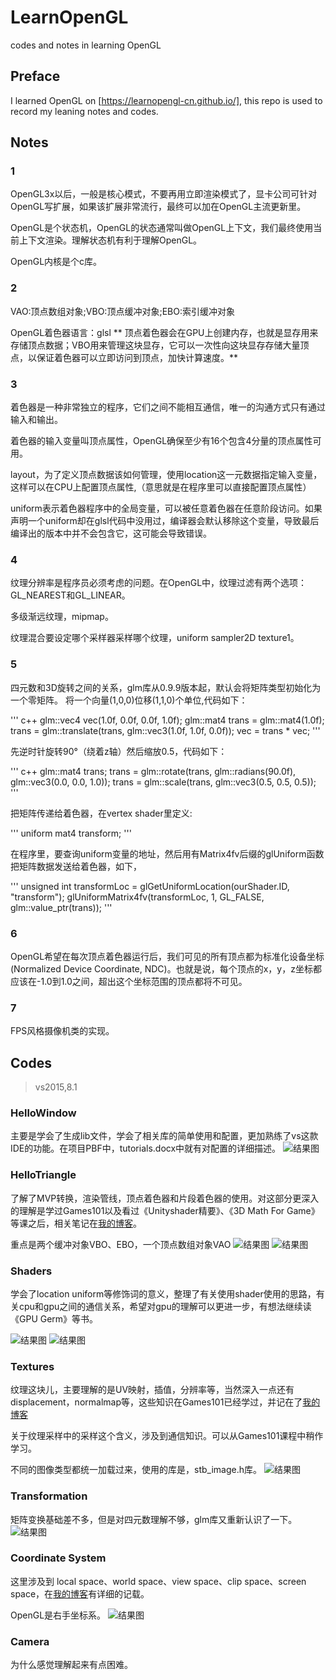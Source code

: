 # LearnOpenGL

codes and notes in learning OpenGL

## Preface

I learned OpenGL on [https://learnopengl-cn.github.io/], this repo is used to record my leaning notes and codes.

## Notes

### 1

OpenGL3x以后，一般是核心模式，不要再用立即渲染模式了，显卡公司可针对OpenGL写扩展，如果该扩展非常流行，最终可以加在OpenGL主流更新里。

OpenGL是个状态机，OpenGL的状态通常叫做OpenGL上下文，我们最终使用当前上下文渲染。理解状态机有利于理解OpenGL。

OpenGL内核是个c库。

### 2

VAO:顶点数组对象;VBO:顶点缓冲对象;EBO:索引缓冲对象

OpenGL着色器语言：glsl
**
顶点着色器会在GPU上创建内存，也就是显存用来存储顶点数据；VBO用来管理这块显存，它可以一次性向这块显存存储大量顶点，以保证着色器可以立即访问到顶点，加快计算速度。**

### 3

着色器是一种非常独立的程序，它们之间不能相互通信，唯一的沟通方式只有通过输入和输出。

着色器的输入变量叫顶点属性，OpenGL确保至少有16个包含4分量的顶点属性可用。

layout，为了定义顶点数据该如何管理，使用location这一元数据指定输入变量，这样可以在CPU上配置顶点属性,（意思就是在程序里可以直接配置顶点属性）

uniform表示着色器程序中的全局变量，可以被任意着色器在任意阶段访问。如果声明一个uniform却在glsl代码中没用过，编译器会默认移除这个变量，导致最后编译出的版本中并不会包含它，这可能会导致错误。

### 4

纹理分辨率是程序员必须考虑的问题。在OpenGL中，纹理过滤有两个选项：GL_NEAREST和GL_LINEAR。

多级渐远纹理，mipmap。

纹理混合要设定哪个采样器采样哪个纹理，uniform sampler2D texture1。

### 5

四元数和3D旋转之间的关系，glm库从0.9.9版本起，默认会将矩阵类型初始化为一个零矩阵。
将一个向量(1,0,0)位移(1,1,0)个单位,代码如下：

''' c++
glm::vec4 vec(1.0f, 0.0f, 0.0f, 1.0f);
glm::mat4 trans = glm::mat4(1.0f);
trans = glm::translate(trans, glm::vec3(1.0f, 1.0f, 0.0f));
vec = trans * vec;
'''

先逆时针旋转90°（绕着z轴）然后缩放0.5，代码如下：

''' c++
glm::mat4 trans;
trans = glm::rotate(trans, glm::radians(90.0f), glm::vec3(0.0, 0.0, 1.0));
trans = glm::scale(trans, glm::vec3(0.5, 0.5, 0.5));
'''

把矩阵传递给着色器，在vertex shader里定义:

'''
uniform mat4 transform;
'''

在程序里，要查询uniform变量的地址，然后用有Matrix4fv后缀的glUniform函数把矩阵数据发送给着色器，如下，

'''
unsigned int transformLoc = glGetUniformLocation(ourShader.ID, "transform");
glUniformMatrix4fv(transformLoc, 1, GL_FALSE, glm::value_ptr(trans));
'''

### 6

OpenGL希望在每次顶点着色器运行后，我们可见的所有顶点都为标准化设备坐标(Normalized Device Coordinate, NDC)。也就是说，每个顶点的x，y，z坐标都应该在-1.0到1.0之间，超出这个坐标范围的顶点都将不可见。

### 7

FPS风格摄像机类的实现。


## Codes

>vs2015,8.1

### HelloWindow

主要是学会了生成lib文件，学会了相关库的简单使用和配置，更加熟练了vs这款IDE的功能。在项目PBF中，tutorials.docx中就有对配置的详细描述。
![结果图](./HelloWindow.png)

### HelloTriangle

了解了MVP转换，渲染管线，顶点着色器和片段着色器的使用。对这部分更深入的理解是学过Games101以及看过《Unityshader精要》、《3D Math For Game》等课之后，相关笔记在[我的博客](https://keneyr.github.io/)。

重点是两个缓冲对象VBO、EBO，一个顶点数组对象VAO
![结果图](./HelloRectangle.png)
![结果图](./HelloTriangle.png)

### Shaders

学会了location uniform等修饰词的意义，整理了有关使用shader使用的思路，有关cpu和gpu之间的通信关系，希望对gpu的理解可以更进一步，有想法继续读《GPU Germ》等书。

![结果图](./shaders.gif)
![结果图](./shader.png)

### Textures

纹理这块儿，主要理解的是UV映射，插值，分辨率等，当然深入一点还有displacement，normalmap等，这些知识在Games101已经学过，并记在了[我的博客](https://keneyr.github.io/)

关于纹理采样中的采样这个含义，涉及到通信知识。可以从Games101课程中稍作学习。

不同的图像类型都统一加载过来，使用的库是，stb_image.h库。
![结果图](./Texture.png)

### Transformation

矩阵变换基础差不多，但是对四元数理解不够，glm库又重新认识了一下。
![结果图](./transfrom.png)

### Coordinate System

这里涉及到 local space、world space、view space、clip space、screen space，在[我的博客](https://keneyr.github.io/)有详细的记载。

OpenGL是右手坐标系。
![结果图](./coordinate.png)

### Camera

为什么感觉理解起来有点困难。
